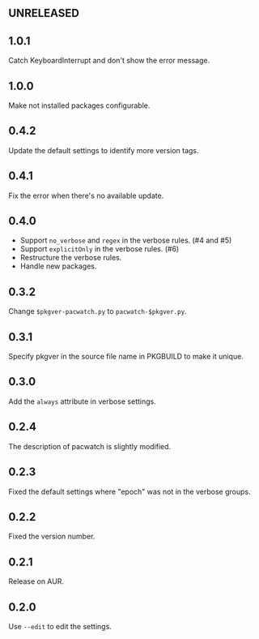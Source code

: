 ## UNRELEASED

## 1.0.1

Catch KeyboardInterrupt and don't show the error message.

## 1.0.0

Make not installed packages configurable.

## 0.4.2

Update the default settings to identify more version tags.

## 0.4.1

Fix the error when there's no available update.

## 0.4.0

-   Support `no_verbose` and `regex` in the verbose rules. (#4 and #5)
-   Support `explicitOnly` in the verbose rules. (#6)
-   Restructure the verbose rules.
-   Handle new packages.

## 0.3.2

Change `$pkgver-pacwatch.py` to `pacwatch-$pkgver.py`.

## 0.3.1

Specify pkgver in the source file name in PKGBUILD to make it unique.

## 0.3.0

Add the `always` attribute in verbose settings.

## 0.2.4

The description of pacwatch is slightly modified.

## 0.2.3

Fixed the default settings where "epoch" was not in the verbose groups.

## 0.2.2

Fixed the version number.

## 0.2.1

Release on AUR.

## 0.2.0

Use `--edit` to edit the settings.
